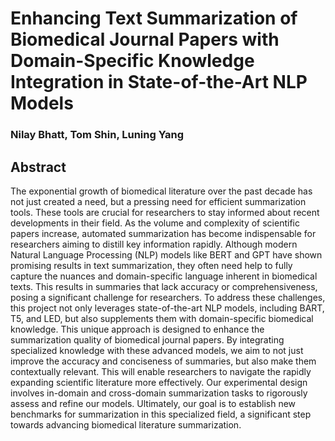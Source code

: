 # Enhancing Text Summarization of Biomedical Journal Papers with Domain-Specific Knowledge Integration in State-of-the-Art NLP Models

### Nilay Bhatt, Tom Shin, Luning Yang

## Abstract
The exponential growth of biomedical literature over the past decade has not just created a need,
but a pressing need for efficient summarization tools. These tools are crucial for researchers to stay
informed about recent developments in their field. As the volume and complexity of scientific papers
increase, automated summarization has become indispensable for researchers aiming to distill key
information rapidly. Although modern Natural Language Processing (NLP) models like BERT and
GPT have shown promising results in text summarization, they often need help to fully capture the
nuances and domain-specific language inherent in biomedical texts. This results in summaries that
lack accuracy or comprehensiveness, posing a significant challenge for researchers.
To address these challenges, this project not only leverages state-of-the-art NLP models, including
BART, T5, and LED, but also supplements them with domain-specific biomedical knowledge. This
unique approach is designed to enhance the summarization quality of biomedical journal papers.
By integrating specialized knowledge with these advanced models, we aim to not just improve the
accuracy and conciseness of summaries, but also make them contextually relevant. This will enable
researchers to navigate the rapidly expanding scientific literature more effectively. Our experimental
design involves in-domain and cross-domain summarization tasks to rigorously assess and refine our
models. Ultimately, our goal is to establish new benchmarks for summarization in this specialized
field, a significant step towards advancing biomedical literature summarization.
